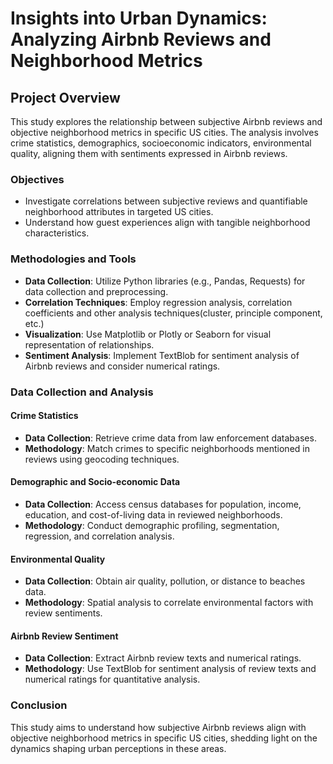 # Insights into Urban Dynamics: Analyzing Airbnb Reviews and Neighborhood Metrics

## Project Overview

This study explores the relationship between subjective Airbnb reviews and objective neighborhood metrics in specific US cities. The analysis involves crime statistics, demographics, socioeconomic indicators, environmental quality, aligning them with sentiments expressed in Airbnb reviews.

### Objectives

- Investigate correlations between subjective reviews and quantifiable neighborhood attributes in targeted US cities.
- Understand how guest experiences align with tangible neighborhood characteristics.

### Methodologies and Tools

- **Data Collection**: Utilize Python libraries (e.g., Pandas, Requests) for data collection and preprocessing.
- **Correlation Techniques**: Employ regression analysis, correlation coefficients and other analysis techniques(cluster, principle component, etc.)
- **Visualization**: Use Matplotlib or Plotly or Seaborn for visual representation of relationships.
- **Sentiment Analysis**: Implement TextBlob for sentiment analysis of Airbnb reviews and consider numerical ratings.

### Data Collection and Analysis

#### Crime Statistics

- **Data Collection**: Retrieve crime data from law enforcement databases.
- **Methodology**: Match crimes to specific neighborhoods mentioned in reviews using geocoding techniques.

#### Demographic and Socio-economic Data

- **Data Collection**: Access census databases for population, income, education, and cost-of-living data in reviewed neighborhoods.
- **Methodology**: Conduct demographic profiling, segmentation, regression, and correlation analysis.

#### Environmental Quality

- **Data Collection**: Obtain air quality, pollution, or distance to beaches data.
- **Methodology**: Spatial analysis to correlate environmental factors with review sentiments.

#### Airbnb Review Sentiment

- **Data Collection**: Extract Airbnb review texts and numerical ratings.
- **Methodology**: Use TextBlob for sentiment analysis of review texts and numerical ratings for quantitative analysis.

### Conclusion

This study aims to understand how subjective Airbnb reviews align with objective neighborhood metrics in specific US cities, shedding light on the dynamics shaping urban perceptions in these areas.
